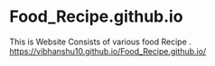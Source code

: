 # Food_Recipe.github.io
This is Website Consists of various food Recipe .
https://vibhanshu10.github.io/Food_Recipe.github.io/

